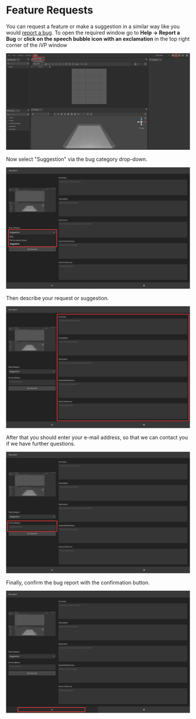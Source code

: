 # Feature Requests

You can request a feature or make a suggestion in a similar way like you would [report a bug](bug-reporting.md). To open the required window go to **Help -> Report a Bug** or **click on the speech bubble icon with an exclamation** in the top right corner of the iVP window

![](../../.gitbook/assets/iVP_Planning_BugReporting.png)

Now select "Suggestion" via the bug category drop-down.

![](../../.gitbook/assets/iVP_Planning_FeatureRequestBugCategory.png)

Then describe your request or suggestion.

![](../../.gitbook/assets/iVP_Planning_FeatureRequestProblem.png)

After that you should enter your e-mail address, so that we can contact you if we have further questions.

![](../../.gitbook/assets/iVP_Planning_FeatureRequestEmailAdress.png)

Finally, confirm the bug report with the confirmation button.

![](../../.gitbook/assets/iVP_Planning_FeatureRequestConfirmation.png)
